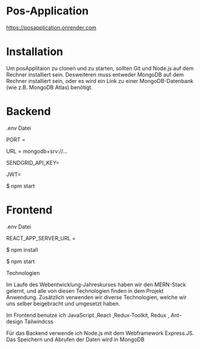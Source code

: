 # Pos-Application

https://posapplication.onrender.com

# Installation

Um posApplitaion zu clonen und zu starten, sollten Git und Node.js auf dem Rechner installiert sein. Desweiteren muss entweder MongoDB auf dem Rechner installiert sein, oder es wird ein Link zu einer MongoDB-Datenbank (wie z.B. MongoDB Atlas) benötigt.

# Backend

.env Datei 

PORT =

URL = mongodb+srv://...

SENDGRID_API_KEY=

JWT=

$ npm start

# Frontend

.env Datei

REACT_APP_SERVER_URL =

$ npm install

$ npm start

Technologien

Im Laufe des Webentwicklung-Jahreskurses haben wir den MERN-Stack gelernt, und alle von diesen Technologien finden in dem Projekt Anwendung. Zusätzlich verwenden wir diverse Technologien, welche wir uns selber beigebracht und umgesetzt haben.

Im Frontend benutze ich  JavaScript ,React ,Redux-Toolkit, Redux , Ant-design Tailwindcss

Für das Backend verwende ich Node.js mit dem Webframework Express.JS. Das Speichern und Abrufen der Daten wird in MongoDB 